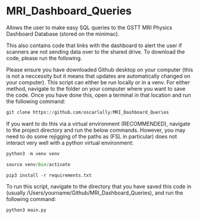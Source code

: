 # MRI_Dashboard_Queries
Allows the user to make easy SQL queries to the GSTT MRI Physics Dashboard Database (stored on the minimac).

This also contains code that links with the dashboard to alert the user if scanners are not sending data over to the shared drive.  To download the code, please run the following.

Please ensure you have downloaded Github desktop on your computer (this is not a neccessity but it means that updates are automatically changed on your computer). This script can either be run locally or in a venv.  For either method, navigate to the folder on your computer where you want to save the code.  Once you have done this, open a terminal in that location and run the following command:

```python
git clone https://github.com/oscarlally/MRI_Dashboard_Queries
```

If you want to do this via a virtual environment (RECOMMENDED), navigate to the project directory and run the below commands.  However, you may need to do some rejigging of the paths as (FSL in particular) does not interact very well with a python virtual environment:

```python
python3 -m venv venv

source venv/bin/activate

pip3 install -r requirements.txt
```

To run this script, navigate to the directory that you have saved this code in (usually /Users/yourname/Github/MRI_Dashboard_Queries), and run the following command:

```python
python3 main.py
```


